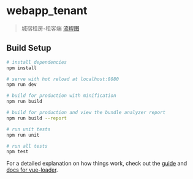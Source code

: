# webapp_tenant

> 城宿租房-租客端
[流程图](https://pro.modao.cc/app/5G1kvawSyL46OHsT4aAnqdzrzirHP2j)

## Build Setup

``` bash
# install dependencies
npm install

# serve with hot reload at localhost:8080
npm run dev

# build for production with minification
npm run build

# build for production and view the bundle analyzer report
npm run build --report

# run unit tests
npm run unit

# run all tests
npm test
```

For a detailed explanation on how things work, check out the [guide](http://vuejs-templates.github.io/webpack/) and [docs for vue-loader](http://vuejs.github.io/vue-loader).
